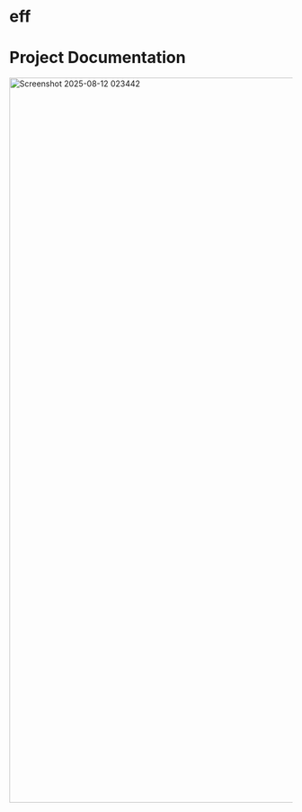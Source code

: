 # eff
# Project Documentation

<img width="2540" height="1290" alt="Screenshot 2025-08-12 023442" src="https://github.com/user-attachments/assets/2ec4609d-078d-48ae-8bdb-9e4826c8616c" />
